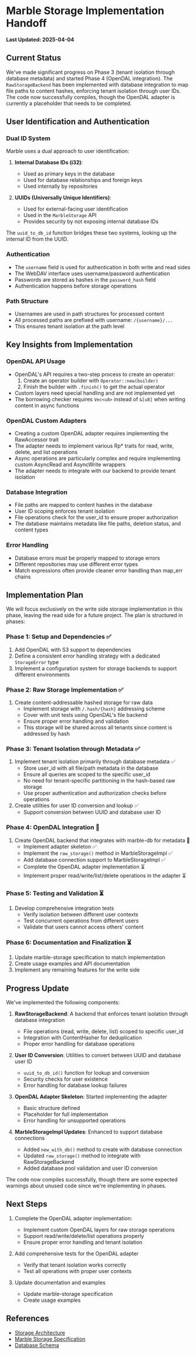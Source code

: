 # Marble Storage Implementation Handoff

**Last Updated: 2025-04-04**

## Current Status
We've made significant progress on Phase 3 (tenant isolation through database metadata) and started Phase 4 (OpenDAL integration). The `RawStorageBackend` has been implemented with database integration to map file paths to content hashes, enforcing tenant isolation through user IDs. The code now successfully compiles, though the OpenDAL adapter is currently a placeholder that needs to be completed.

## User Identification and Authentication

### Dual ID System
Marble uses a dual approach to user identification:

1. **Internal Database IDs (i32)**:
   - Used as primary keys in the database
   - Used for database relationships and foreign keys
   - Used internally by repositories

2. **UUIDs (Universally Unique Identifiers)**:
   - Used for external-facing user identification
   - Used in the `MarbleStorage` API
   - Provides security by not exposing internal database IDs

The `uuid_to_db_id` function bridges these two systems, looking up the internal ID from the UUID.

### Authentication
- The `username` field is used for authentication in both write and read sides
- The WebDAV interface uses username/password authentication
- Passwords are stored as hashes in the `password_hash` field
- Authentication happens before storage operations

### Path Structure
- Usernames are used in path structures for processed content
- All processed paths are prefixed with username: `/{username}/...`
- This ensures tenant isolation at the path level

## Key Insights from Implementation

### OpenDAL API Usage
- OpenDAL's API requires a two-step process to create an operator:
  1. Create an operator builder with `Operator::new(builder)`
  2. Finish the builder with `.finish()` to get the actual operator
- Custom layers need special handling and are not implemented yet
- The borrowing checker requires `Vec<u8>` instead of `&[u8]` when writing content in async functions

### OpenDAL Custom Adapters
- Creating a custom OpenDAL adapter requires implementing the RawAccessor trait
- The adapter needs to implement various Rp* traits for read, write, delete, and list operations
- Async operations are particularly complex and require implementing custom AsyncRead and AsyncWrite wrappers
- The adapter needs to integrate with our backend to provide tenant isolation

### Database Integration
- File paths are mapped to content hashes in the database
- User ID scoping enforces tenant isolation
- File operations check for the user_id to ensure proper authorization
- The database maintains metadata like file paths, deletion status, and content types

### Error Handling
- Database errors must be properly mapped to storage errors
- Different repositories may use different error types
- Match expressions often provide cleaner error handling than map_err chains

## Implementation Plan

We will focus exclusively on the write side storage implementation in this phase, leaving the read side for a future project. The plan is structured in phases:

### Phase 1: Setup and Dependencies ✅
1. Add OpenDAL with S3 support to dependencies
2. Define a consistent error handling strategy with a dedicated `StorageError` type
3. Implement a configuration system for storage backends to support different environments

### Phase 2: Raw Storage Implementation ✅
1. Create content-addressable hashed storage for raw data
   - Implement storage with `/.hash/{hash}` addressing scheme
   - Cover with unit tests using OpenDAL's file backend
   - Ensure proper error handling and validation
   - This storage will be shared across all tenants since content is addressed by hash

### Phase 3: Tenant Isolation through Metadata ✅
1. Implement tenant isolation primarily through database metadata ✅
   - Store user_id with all file/path metadata in the database
   - Ensure all queries are scoped to the specific user_id
   - No need for tenant-specific partitioning in the hash-based raw storage
   - Use proper authentication and authorization checks before operations
2. Create utilities for user ID conversion and lookup ✅
   - Support conversion between UUID and database user ID

### Phase 4: OpenDAL Integration 🔄
1. Create OpenDAL backend that integrates with marble-db for metadata 🔄
   - Implement adapter skeleton ✅
   - Implement the `raw_storage()` method in MarbleStorageImpl ✅
   - Add database connection support to MarbleStorageImpl ✅
   - Complete the OpenDAL adapter implementation ⏳
   - Implement proper read/write/list/delete operations in the adapter ⏳

### Phase 5: Testing and Validation ⏳
1. Develop comprehensive integration tests
   - Verify isolation between different user contexts
   - Test concurrent operations from different users
   - Validate that users cannot access others' content

### Phase 6: Documentation and Finalization ⏳
1. Update marble-storage specification to match implementation
2. Create usage examples and API documentation
3. Implement any remaining features for the write side

## Progress Update
We've implemented the following components:

1. **RawStorageBackend**: A backend that enforces tenant isolation through database integration
   - File operations (read, write, delete, list) scoped to specific user_id
   - Integration with ContentHasher for deduplication
   - Proper error handling for database operations

2. **User ID Conversion**: Utilities to convert between UUID and database user ID
   - `uuid_to_db_id()` function for lookup and conversion
   - Security checks for user existence
   - Error handling for database lookup failures

3. **OpenDAL Adapter Skeleton**: Started implementing the adapter
   - Basic structure defined
   - Placeholder for full implementation
   - Error handling for unsupported operations

4. **MarbleStorageImpl Updates**: Enhanced to support database connections
   - Added `new_with_db()` method to create with database connection
   - Updated `raw_storage()` method to integrate with RawStorageBackend
   - Added database pool validation and user ID conversion

The code now compiles successfully, though there are some expected warnings about unused code since we're implementing in phases.

## Next Steps
1. Complete the OpenDAL adapter implementation:
   - Implement custom OpenDAL layers for raw storage operations
   - Support read/write/delete/list operations properly
   - Ensure proper error handling and tenant isolation

2. Add comprehensive tests for the OpenDAL adapter
   - Verify that tenant isolation works correctly
   - Test all operations with proper user contexts

3. Update documentation and examples
   - Update marble-storage specification
   - Create usage examples

## References
- [Storage Architecture](../domain/storage_architecture.md)
- [Marble Storage Specification](../crates/marble_storage.md)
- [Database Schema](../domain/database_schema.md)
